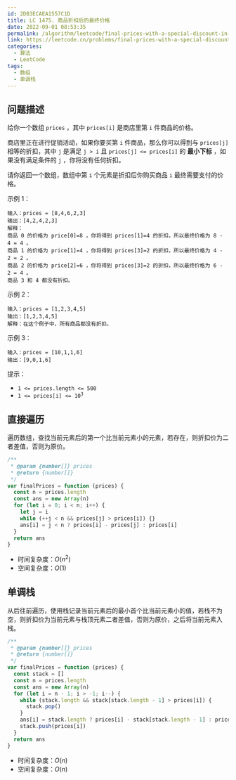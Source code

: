 ```yaml
---
id: 2DB3ECAEA1557C1D
title: LC 1475. 商品折扣后的最终价格
date: 2022-09-01 08:53:35
permalink: /algorithm/leetcode/final-prices-with-a-special-discount-in-a-shop
link: https://leetcode.cn/problems/final-prices-with-a-special-discount-in-a-shop
categories:
  - 算法
  - LeetCode
tags:
  - 数组
  - 单调栈
---
```


<Level :type='1'/>

## 问题描述

给你一个数组 `prices` ，其中 `prices[i]` 是商店里第 `i` 件商品的价格。

商店里正在进行促销活动，如果你要买第 `i` 件商品，那么你可以得到与 `prices[j]` 相等的折扣，其中 `j` 是满足 `j > i` 且 `prices[j] <= prices[i]` 的 **最小下标** ，如果没有满足条件的 `j` ，你将没有任何折扣。

请你返回一个数组，数组中第 `i` 个元素是折扣后你购买商品 `i` 最终需要支付的价格。

示例 1：

```text
输入：prices = [8,4,6,2,3]
输出：[4,2,4,2,3]
解释：
商品 0 的价格为 price[0]=8 ，你将得到 prices[1]=4 的折扣，所以最终价格为 8 - 4 = 4 。
商品 1 的价格为 price[1]=4 ，你将得到 prices[3]=2 的折扣，所以最终价格为 4 - 2 = 2 。
商品 2 的价格为 price[2]=6 ，你将得到 prices[3]=2 的折扣，所以最终价格为 6 - 2 = 4 。
商品 3 和 4 都没有折扣。
```

示例 2：

```text
输入：prices = [1,2,3,4,5]
输出：[1,2,3,4,5]
解释：在这个例子中，所有商品都没有折扣。
```

示例 3：

```text
输入：prices = [10,1,1,6]
输出：[9,0,1,6]
```

提示：

- `1 <= prices.length <= 500`
- <code>1 <= prices[i] <= 10<sup>3</sup></code>

## 直接遍历

遍历数组，查找当前元素后的第一个比当前元素小的元素，若存在，则折扣价为二者差值，否则为原价。

```javascript
/**
 * @param {number[]} prices
 * @return {number[]}
 */
var finalPrices = function (prices) {
  const n = prices.length
  const ans = new Array(n)
  for (let i = 0; i < n; i++) {
    let j = i
    while (++j < n && prices[j] > prices[i]) {}
    ans[i] = j < n ? prices[i] - prices[j] : prices[i]
  }
  return ans
}
```

- 时间复杂度：$O(n^2)$
- 空间复杂度：$O(1)$

## 单调栈

从后往前遍历，使用栈记录当前元素后的最小首个比当前元素小的值，若栈不为空，则折扣价为当前元素与栈顶元素二者差值，否则为原价，之后将当前元素入栈。

```javascript
/**
 * @param {number[]} prices
 * @return {number[]}
 */
var finalPrices = function (prices) {
  const stack = []
  const n = prices.length
  const ans = new Array(n)
  for (let i = n - 1; i > -1; i--) {
    while (stack.length && stack[stack.length - 1] > prices[i]) {
      stack.pop()
    }
    ans[i] = stack.length ? prices[i] - stack[stack.length - 1] : prices[i]
    stack.push(prices[i])
  }
  return ans
}
```

- 时间复杂度：$O(n)$
- 空间复杂度：$O(n)$
